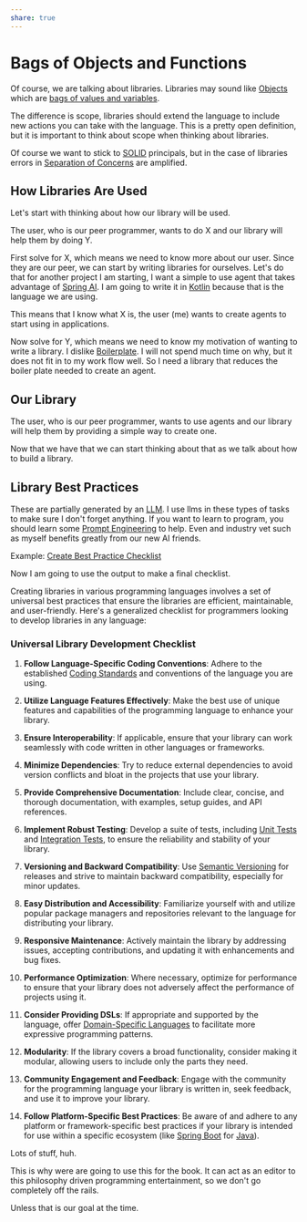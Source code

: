 ```yaml
---
share: true
---
```


# Bags of Objects and Functions

Of course, we are talking about libraries. Libraries may sound like [Objects](Objects.html) which are [bags of values and variables](bags%20of%20values%20and%20variables).

The difference is scope, libraries should extend the language to include new actions you can take with the language.
This is a pretty open definition, but it is important to think about scope when thinking about libraries. 

Of course we want to stick to [SOLID](SOLID.md) principals, but in the case of libraries errors in  [Separation of Concerns](Separation%20of%20Concerns.md) are amplified.

## How Libraries Are Used

Let's start with thinking about how our library will be used.

The user, who is our peer programmer, wants to do X and our library will help them by doing Y.

First solve for X, which means we need to know more about our user. Since they are our peer, we can start by writing libraries for ourselves.
Let's do that for another project I am starting, I want a simple to use agent that takes advantage of [Spring AI](Spring%20AI). I am going to write it in [Kotlin](Kotlin.html)
because that is the language we are using. 

This means that I know what X is, the user (me) wants to create agents to start using in applications.

Now solve for Y, which means we need to know my motivation of wanting to write a library. I dislike [Boilerplate](Boilerplate.md). 
I will not spend much time on why, but it does not fit in to my work flow well. So I need a library that reduces the boiler plate needed to create an agent.

## Our Library

The user, who is our peer programmer, wants to use agents and our library will help them by providing a simple way to create one.

Now that we have that we can start thinking about that as we talk about how to build a library.

## Library Best Practices

These are partially generated by an [LLM](LLM.html). I use llms in these types of tasks to make sure I don't forget anything.
If you want to learn to program, you should learn some [Prompt Engineering](Prompt%20Engineering) to help. Even and industry vet such as myself benefits greatly from our new AI friends.

Example: [Create Best Practice Checklist](./Create%20Best%20Practice%20Checklist.md) 

Now I am going to use the output to make a final checklist.

Creating libraries in various programming languages involves a set of universal best practices that ensure the libraries are efficient, maintainable, and user-friendly. Here's a generalized checklist for programmers looking to develop libraries in any language:

### Universal Library Development Checklist

1. **Follow Language-Specific Coding Conventions**: Adhere to the established [Coding Standards](Coding%20Standards.md) and conventions of the language you are using.

2. **Utilize Language Features Effectively**: Make the best use of unique features and capabilities of the programming language to enhance your library.

3. **Ensure Interoperability**: If applicable, ensure that your library can work seamlessly with code written in other languages or frameworks.

4. **Minimize Dependencies**: Try to reduce external dependencies to avoid version conflicts and bloat in the projects that use your library.

5. **Provide Comprehensive Documentation**: Include clear, concise, and thorough documentation, with examples, setup guides, and API references.

6. **Implement Robust Testing**: Develop a suite of tests, including [Unit Tests](Unit%20Tests.md) and [Integration Tests](Integration%20Tests.md), to ensure the reliability and stability of your library.

7. **Versioning and Backward Compatibility**: Use [Semantic Versioning](Semantic%20Versioning.md) for releases and strive to maintain backward compatibility, especially for minor updates.

8. **Easy Distribution and Accessibility**: Familiarize yourself with and utilize popular package managers and repositories relevant to the language for distributing your library.

9. **Responsive Maintenance**: Actively maintain the library by addressing issues, accepting contributions, and updating it with enhancements and bug fixes.

10. **Performance Optimization**: Where necessary, optimize for performance to ensure that your library does not adversely affect the performance of projects using it.

11. **Consider Providing DSLs**: If appropriate and supported by the language, offer [Domain-Specific Languages](Domain-Specific%20Languages.md) to facilitate more expressive programming patterns.

12. **Modularity**: If the library covers a broad functionality, consider making it modular, allowing users to include only the parts they need.

13. **Community Engagement and Feedback**: Engage with the community for the programming language your library is written in, seek feedback, and use it to improve your library.

14. **Follow Platform-Specific Best Practices**: Be aware of and adhere to any platform or framework-specific best practices if your library is intended for use within a specific ecosystem (like [Spring Boot](Spring%20Boot.md) for [Java](Java.md)).

Lots of stuff, huh. 

This is why were are going to use this for the book. It can act as an editor to this philosophy driven programming entertainment, so we don't go completely off the rails. 

Unless that is our goal at the time.